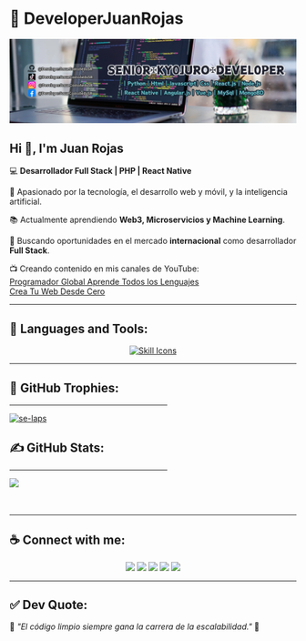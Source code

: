 # 🌟 DeveloperJuanRojas  

![Banner](https://github.com/JosueCColcasDesarrollador/JosueCColcasDesarrollador/blob/main/Portada.png)  

## **Hi 👋, I'm Juan Rojas**  

💻 **Desarrollador Full Stack | PHP | React Native**  

📌 Apasionado por la tecnología, el desarrollo web y móvil, y la inteligencia artificial.  

📚 Actualmente aprendiendo **Web3, Microservicios y Machine Learning**.  

🎯 Buscando oportunidades en el mercado **internacional** como desarrollador **Full Stack**.  

📺 Creando contenido en mis canales de YouTube:  
[Programador Global Aprende Todos los Lenguajes](https://www.youtube.com/@ProgramadorGlobal)  
[Crea Tu Web Desde Cero](https://www.youtube.com/@CreaTuWebDesdeCero)  

---

## 🚀 **Languages and Tools:**  

<p align="center">
<a href="https://skillicons.dev">
<img src="https://skillicons.dev/icons?i=php,laravel,react,js,ts,html,css,sass,tailwind,bootstrap,nodejs,express,python,java,flutter,dart,cpp,cs,django,mysql,postgres,mongodb,firebase,sqlite,redis,graphql,git,github,gitlab,bitbucket,linux,bash,nginx,aws,gcp,azure,docker,kubernetes,figma,vscode,androidstudio,visualstudio&theme=dark&perline=10" alt="Skill Icons" />
</a>
</p>

---

<h2 align="left">🌟 GitHub Trophies:</h2>

<hr size="2" width="55%" color="yellow"> 
<p align="left"> <a href="https://github.com/ryo-ma/github-profile-trophy"><img src="https://github-profile-trophy.vercel.app/?username=se-laps&theme=radical&no-frame=false&no-bg=true&margin-w=6" alt="se-laps" /></a> </p>

<h2 align="left">✍ GitHub Stats:</h2>
<hr size="2" width="55%" color="yellow"> 

![](https://github-readme-stats.vercel.app/api/top-langs/?username=SE-LAPS&theme=dark&hide_border=false&include_all_commits=true&count_private=true&layout=compact)</p>
<br>

---

## ☕ **Connect with me:**  

<p align="center">
  <a href="mailto:juanrojasdev@gmail.com"><img src="https://img.icons8.com/fluency/48/000000/gmail.png"/></a>
  <a href="https://www.linkedin.com/in/juanrojasdev"><img src="https://img.icons8.com/fluency/48/000000/linkedin.png"/></a>
  <a href="https://github.com/JuanRojasDev"><img src="https://img.icons8.com/fluency/48/000000/github.png"/></a>
  <a href="https://twitter.com/JuanRojasDev"><img src="https://img.icons8.com/fluency/48/000000/twitter.png"/></a>
  <a href="https://www.youtube.com/@ProgramadorGlobal"><img src="https://img.icons8.com/fluency/48/000000/youtube.png"/></a>
</p>

---

## ✅ **Dev Quote:**  

📢 *"El código limpio siempre gana la carrera de la escalabilidad."* 🚀  

